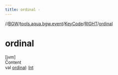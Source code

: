 ```yaml
---
title: ordinal -
---
```

//[BGW](../../../../index.md)/[tools.aqua.bgw.event](../../index.md)/[KeyCode](../index.md)/[RIGHT](index.md)/[ordinal](ordinal.md)



# ordinal  
[jvm]  
Content  
val [ordinal](ordinal.md): [Int](https://kotlinlang.org/api/latest/jvm/stdlib/kotlin/-int/index.html)  



